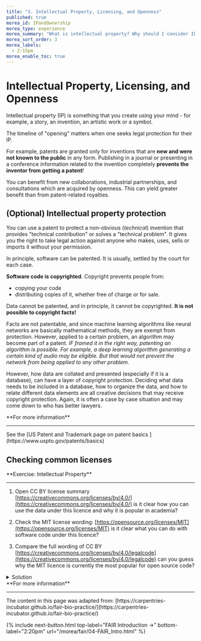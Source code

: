 ```yaml
---
title: "3. Intellectual Property, Licensing, and Openness"
published: true
morea_id: IPandOwnership
morea_type: experience
morea_summary: "What is intellectual property? Why should I consider IP in Open Science?"
morea_sort_order: 3
morea_labels:
  - 2:15pm
morea_enable_toc: true
---
```


# Intellectual Property, Licensing, and Openness

Intellectual property (IP) is something that you create using your
mind - for example, a story, an invention, an artistic work
or a symbol.

The timeline of "opening" matters when one seeks legal protection
for their IP.

For example, patents are granted only for inventions that are
**new and were not known to the public** in any form.
Publishing in a journal or presenting in a conference
information related to the invention completely
**prevents the inventor from getting a patent**!

You can benefit from new collaborations, industrial partnerships, and consultations which are acquired by openness.
This can yield greater benefit than from patent-related royalties.


## (Optional) Intellectual property protection

You can use a patent to protect a non-obvious (_technical_)
invention that provides "technical contribution" or solves a "technical problem".
It gives you the right to take legal action against anyone who
makes, uses, sells or imports it without your permission.

In principle, software can be patented.
It is usually, settled by the court for each case.

**Software code is copyrighted**. Copyright prevents people from:

- copying your code
- distributing copies of it, whether free of charge or for sale.

Data cannot be patented, and in principle, it cannot be copyrighted.
**It is not possible to copyright facts!**

Facts are not patentable, and since machine learning algorithms
like neural networks are basically mathematical methods, they
are exempt from protection. However, applied to a certain
problem, an algorithm may become part of a patent. _IF framed it in
the right way, patenting an algorithm is possible.
For example, a deep learning algorithm generating a certain kind of
audio may be eligible. But that would not prevent the network from
being applied to any other problem._

However, how data are collated and presented
(especially if it is a database),
can have a layer of copyright protection.
Deciding what data needs to be included in a database,
how to organize the data, and how to relate different data elements are all creative
decisions that may receive copyright protection.
Again, it is often a case by case situation and may come down to who has
better lawyers.

<div class="alert alert-info" role="alert" markdown="1">
<i class="fa-solid fa-circle-info fa-xl"></i> **For more information**
<hr/>
See the [US Patent and Trademark page on patent basics ](https://www.uspto.gov/patents/basics)
</div>

## Checking common licenses
 
<div class="alert alert-secondary" role="alert" markdown="1">
<i class="fa-solid fa-user-pen fa-xl"></i>  **Exercise: Intellectual Property**
<hr/>

1. Open CC BY license summary [https://creativecommons.org/licenses/by/4.0/](https://creativecommons.org/licenses/by/4.0/)
   is it clear how you can use the data under this licence and why it is popular in academia?

2. Check the MIT license wording: [https://opensource.org/licenses/MIT](https://opensource.org/licenses/MIT)
   is it clear what you can do with software code under this licence?

3. Compare the full wording of CC BY
   [https://creativecommons.org/licenses/by/4.0/legalcode](https://creativecommons.org/licenses/by/4.0/legalcode)
   can you guess why the MIT licence is currently the most popular for open source code?

<details>
  <summary>Solution</summary>
 Possible benefits and consequences for each part:

<ol>
<li>CC BY license states material can be reproduced, shared, in whole or in part, unless where exceptions and limitations are stated. Attributions must be made to the Licensor.</li>
<li>MIT license states that Software can by used without restriction (to copy, modify, publish, distribute etc...)</li>
<li>The MIT license is short, to the point and optimised for software developers as it offers flexibility.</li>
</ol>


</details>
</div>


<div class="alert alert-info" role="alert" markdown="1">
<i class="fa-solid fa-circle-info fa-xl"></i> **For more information**
<hr/>
The content in this page was adapted from: [https://carpentries-incubator.github.io/fair-bio-practice/](https://carpentries-incubator.github.io/fair-bio-practice/)
</div>

{% include next-button.html top-label="FAIR Introduction ->" bottom-label="2:20pm" url="/morea/fair/04-FAIR_Intro.html" %}
